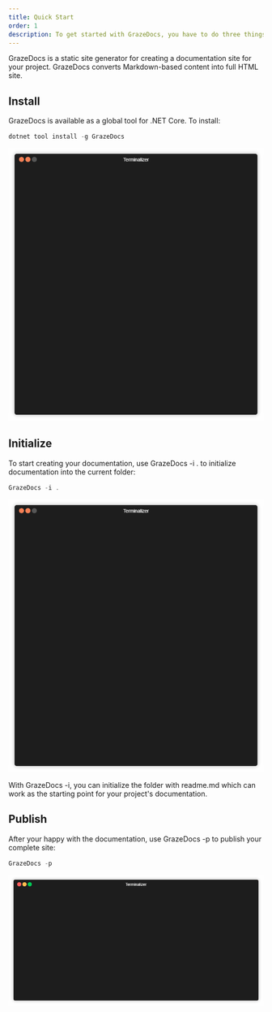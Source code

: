 ```yaml
---
title: Quick Start
order: 1
description: To get started with GrazeDocs, you have to do three things: 1) Install the tool, 2) Initialize the documentation folder and 3) Create and publish the documentation.
---
```


GrazeDocs is a static site generator for creating a documentation site for your project. GrazeDocs converts Markdown-based content into full HTML site.

## Install

GrazeDocs is available as a global tool for .NET Core. To install:

```csharp {.line-numbers}
dotnet tool install -g GrazeDocs
```

![GrazeDocs Installation](https://github.com/mikoskinen/GrazeDocs/raw/master/docs/installation.gif "Installation")

## Initialize 

To start creating your documentation, use GrazeDocs -i . to initialize documentation into the current folder:

```csharp {.line-numbers}
GrazeDocs -i .
```

![GrazeDocs Init](https://github.com/mikoskinen/GrazeDocs/raw/master/docs/init.gif "Init")

With GrazeDocs -i, you can initialize the folder with readme.md which can work as the starting point for your project's documentation.

## Publish 

After your happy with the documentation, use GrazeDocs -p to publish your complete site:

```csharp {.line-numbers}
GrazeDocs -p
```

![GrazeDocs Publish](https://github.com/mikoskinen/GrazeDocs/raw/master/docs/publish.gif "Publish")